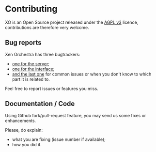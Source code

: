 # Contributing

XO is an Open Source project released under the [AGPL v3](http://www.gnu.org/licenses/agpl-3.0-standalone.html) licence, contributions are therefore very welcome.

## Bug reports

Xen Orchestra has three bugtrackers:

* [one for the server](https://github.com/vatesfr/xo-server/issues);
* [one for the interface](https://github.com/vatesfr/xo-web/issues);
* [and the last one](https://github.com/vatesfr/xo/issues) for common issues or when you don't know to which part it is related to.

Feel free to report issues or features you miss.

## Documentation / Code

Using Github fork/pull-request feature, you may send us some fixes or enhancements.

Please, do explain:
* what you are fixing (issue number if available);
* how you did it.
